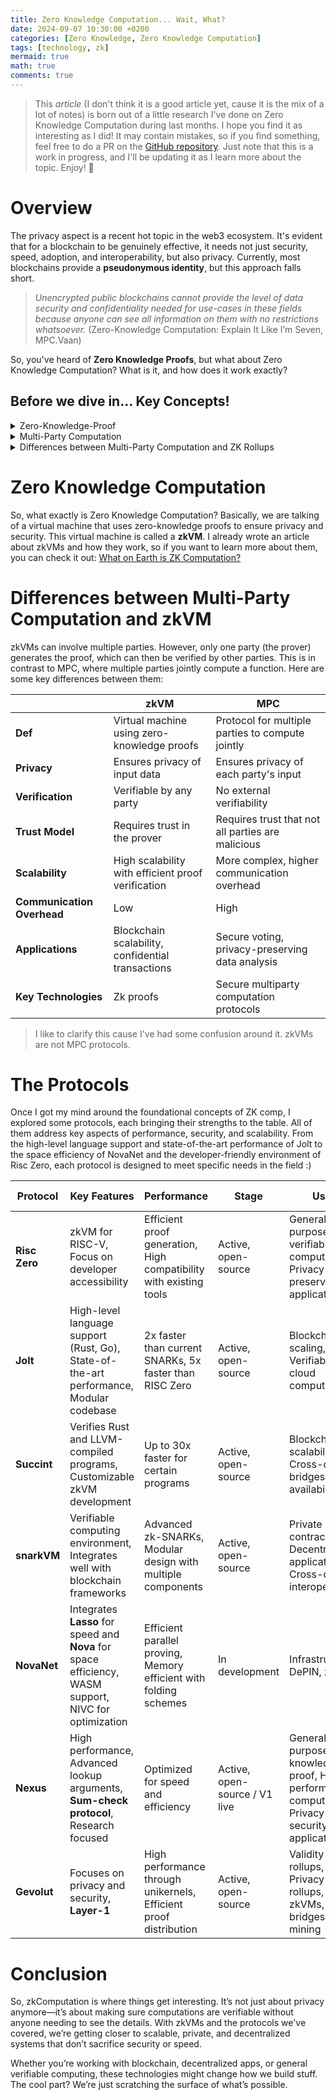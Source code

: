 ```yaml
---
title: Zero Knowledge Computation... Wait, What?
date: 2024-09-07 10:30:00 +0200
categories: [Zero Knowledge, Zero Knowledge Computation]
tags: [technology, zk]
mermaid: true
math: true
comments: true
---
```


> This *article* (I don't think it is a good article yet, cause it is the mix of a lot of notes) is born out of a little research I've done on Zero Knowledge Computation during last months. I hope you find it as interesting as I did! It may contain mistakes, so if you find something, feel free to do a PR on the [GitHub repository](https://github.com/luzalbaposse/luzalbaposse.github.io/tree/main/_posts). Just note that this is a work in progress, and I'll be updating it as I learn more about the topic. Enjoy! 🚀

# Overview

The privacy aspect is a recent hot topic in the web3 ecosystem. It's evident that for a blockchain to be genuinely effective, it needs not just security, speed, adoption, and interoperability, but also privacy. Currently, most blockchains provide a **pseudonymous identity**, but this approach falls short. 

> *Unencrypted public blockchains cannot provide the level of data security and confidentiality needed for use-cases in these fields because anyone can see all information on them with no restrictions whatsoever.* (Zero-Knowledge Computation: Explain It Like I’m Seven, MPC.Vaan)

So, you've heard of **Zero Knowledge Proofs**, but what about Zero Knowledge Computation? What is it, and how does it work exactly? 

## Before we dive in... Key Concepts!

<details>
<summary>Zero-Knowledge-Proof</summary>

- **Basic**

    Have you ever played find Waldo? We have a problem: **find Waldo.**

    ![Find Waldo](https://i.sstatic.net/reNlF.jpg)

    Let’s suppose that I want to prove (I'm a **prover)** to a person (the verifier) that I know where is Waldo… but I don’t want that person to know the place Waldo is.

    I go off and find a black piece of card that is at least twice the height and twice the width of the Where’s Waldo puzzle. Then, I cut a Waldo-shaped hole right in the middle of the card.

    Next, I take the puzzle (which is on a piece of paper) and tape it to the back of the black card so that Waldo is occupying the Waldo-shaped hole in the center.

    Importantly, the person, from where they are standing in front of the black card, should not be able to see any of Waldo’s surroundings in the puzzle while I am taping it up.

    However, once I have fixed the puzzle in place, they can be sure that they are not being deceived because there is no way that I could have displayed Wally through the hole if I didn’t know exactly where Wally was.

    And so, this protocol satisfies my wishes: I have been able to convince the person that I know the solution (called completeness in the literature) whilst revealing no further information about Waldo’s location beyond what the person already knew (called zero knowledge-ness in the literature).

- **Complex**

    In a more complex setting, consider the problem of proving the correctness of a computation performed by a powerful cloud server to a client with limited resources. zk-SNARKs are employed here. The server generates a succinct proof that a certain computation was performed correctly, and the client can verify this proof in a fraction of the time it would take to perform the computation itself.
    
</details>

<details>
<summary>Multi-Party Computation</summary>

- **Basic**

    Imagine you and your friends have a recipe to cook something, but you don't want anyone else to know it. Instead of telling each other the entire recipe, each of you only knows a small part of it. When you want to make the meal, each of you adds your part without revealing it to the others.

- **Intermediate**

    In an intermediate scenario, consider a group of banks that need to determine the total amount of fraudulent transactions without revealing their individual transaction data to each other. Using MPC, each bank encrypts its transaction data and shares it with the other banks. They collectively compute the total amount of fraudulent transactions.

- **Complex**

    At a complex level, think about a decentralized voting system where the integrity and privacy of each vote are paramount. In such a system, MPC can ensure that each vote is counted accurately without revealing the identity or the vote of any individual.

</details>

<details>
<summary>Differences between Multi-Party Computation and ZK Rollups</summary>

1. **Purpose and Application**:
    - **MPC** is focused on secure computation among multiple parties without revealing private data to each other.
    - **ZK-Rollups** aims at scaling blockchain transaction throughput and efficiency, using zero-knowledge proofs to validate transactions collectively without disclosing their contents.
2. **Data Privacy and Computation**:
    - **MPC** involves complex computations distributed among participants, ensuring input data remains private throughout the computation process.
    - **ZK-Rollups** involves aggregating transactions and proving their validity in aggregate form without the need for participants to be aware of or involved in the computations of others' transactions.
3. **Blockchain Integration**:
    - **MPC** is a general cryptographic technique not inherently tied to blockchain technology but can be applied within blockchain contexts for privacy-preserving smart contracts or consensus mechanisms.
    - **ZK-Rollups** is specifically designed as a scalability solution for blockchains, enhancing performance and reducing costs by offloading transaction processing from the main chain.

</details>

# Zero Knowledge Computation
So, what exactly is Zero Knowledge Computation? Basically, we are talking of a virtual machine that uses zero-knowledge proofs to ensure privacy and security. This virtual machine is called a **zkVM**. I already wrote an article about zkVMs and how they work, so if you want to learn more about them, you can check it out: [What on Earth is ZK Computation?](https://luzalbaposse.github.io/posts/WhatOnEarthZKComputation/)


# Differences between Multi-Party Computation and zkVM

zkVMs can involve multiple parties. However, only one party (the prover) generates the proof, which can then be verified by other parties. This is in contrast to MPC, where multiple parties jointly compute a function. Here are some key differences between them: 


|  | **zkVM** | **MPC** |
| --- | --- | --- |
| **Def** | Virtual machine using zero-knowledge proofs | Protocol for multiple parties to compute jointly |
| **Privacy** | Ensures privacy of input data | Ensures privacy of each party's input |
| **Verification** | Verifiable by any party | No external verifiability |
| **Trust Model** | Requires trust in the prover | Requires trust that not all parties are malicious |
| **Scalability** | High scalability with efficient proof verification | More complex, higher communication overhead |
| **Communication Overhead** | Low | High |
| **Applications** | Blockchain scalability, confidential transactions | Secure voting, privacy-preserving data analysis |
| **Key Technologies** | Zk proofs | Secure multiparty computation protocols |

> I like to clarify this cause I've had some confusion around it. zkVMs are not MPC protocols.

# The Protocols

Once I got my mind around the foundational concepts of ZK comp, I explored some protocols, each bringing their strengths to the table. All of them address key aspects of performance, security, and scalability. From the high-level language support and state-of-the-art performance of Jolt to the space efficiency of NovaNet and the developer-friendly environment of Risc Zero, each protocol is designed to meet specific needs in the field :)

| **Protocol** | **Key Features** | **Performance** | **Stage** | **Uses** | **Short Report** |
| --- | --- | --- | --- | --- | --- |
| **Risc Zero** | zkVM for RISC-V, Focus on developer accessibility | Efficient proof generation, High compatibility with existing tools | Active, open-source | General-purpose verifiable computing, Privacy-preserving applications | [Risc Zero](https://luzalbaposse.github.io/reports/RiscZero/) |
| **Jolt** | High-level language support (Rust, Go), State-of-the-art performance, Modular codebase | 2x faster than current SNARKs, 5x faster than RISC Zero | Active, open-source | Blockchain scaling, Verifiable cloud computing | [Jolt](https://luzalbaposse.github.io/reports/Jolt/) |
| **Succint** | Verifies Rust and LLVM-compiled programs, Customizable zkVM development | Up to 30x faster for certain programs | Active, open-source | Blockchain scalability, Cross-chain bridges, Data availability | [Succint](https://luzalbaposse.github.io/reports/Succint/) |
| **snarkVM** | Verifiable computing environment, Integrates well with blockchain frameworks | Advanced zk-SNARKs, Modular design with multiple components | Active, open-source | Private smart contracts, Decentralized applications, Cross-chain interoperability | [snarkVM](https://luzalbaposse.github.io/reports/snarkVM/) |
| **NovaNet** | Integrates **Lasso** for speed and **Nova** for space efficiency, WASM support, NIVC for optimization | Efficient parallel proving, Memory efficient with folding schemes | In development | Infrastructure, DePIN, zkML | [NovaNet](https://luzalbaposse.github.io/reports/NovaNet/) |
| **Nexus** | High performance, Advanced lookup arguments, **Sum-check protocol**, Research focused | Optimized for speed and efficiency | Active, open-source / V1 live | General-purpose zero-knowledge proof, High-performance computing, Privacy and security applications | [Nexus](https://luzalbaposse.github.io/reports/Nexus/) |
| **Gevolut** | Focuses on privacy and security, **Layer-1** | High performance through unikernels, Efficient proof distribution | Active, open-source | Validity rollups, Privacy rollups, zkVMs, ZK bridges, ZK mining | [Gevolut](https://luzalbaposse.github.io/reports/Gevolut/) |

# **Conclusion**

So, zkComputation is where things get interesting. It’s not just about privacy anymore—it’s about making sure computations are verifiable without anyone needing to see the details. With zkVMs and the protocols we've covered, we’re getting closer to scalable, private, and decentralized systems that don’t sacrifice security or speed.

Whether you’re working with blockchain, decentralized apps, or general verifiable computing, these technologies might change how we build stuff. The cool part? We’re just scratching the surface of what’s possible. 